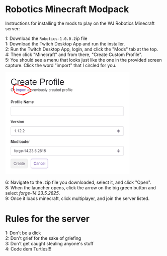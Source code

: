 # Robotics Minecraft Modpack
Instructions for installing the mods to play on the WJ Robotics Minecraft server:

1: Download the `Robotics-1.0.0` .zip file\
1: Download the Twitch Desktop App and run the installer.\
2: Run the Twitch Desktop App, login, and click the "Mods" tab at the top.\
4: Then click "Minecraft" and from there, "Create Custom Profile".\
5: You should see a menu that looks just like the one in the provided screen capture.  Click the word "import" that I circled for you.

![Screenshot](https://github.com/Pecant-Pie/modpackhelp/blob/master/modpackimportcircle.PNG)

6: Navigate to the .zip file you downloaded, select it, and click "Open".\
8: When the launcher opens, click the arrow on the big green button and select *forge-14.23.5.2825*.\
9: Once it loads minecraft, click multiplayer, and join the server listed.

# Rules for the server
1: Don't be a dick\
2: Don't grief for the sake of griefing\
3: Don't get caught stealing anyone's stuff\
4: Code dem Turtles!!!
